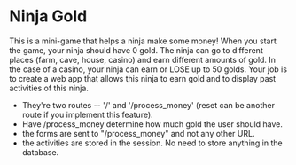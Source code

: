 # Ninja Gold
This is a mini-game that helps a ninja make some money! When you start the game, your ninja should have 0 gold. 
The ninja can go to different places (farm, cave, house, casino) and earn different amounts of gold. In the case of a casino, 
your ninja can earn or LOSE up to 50 golds. Your job is to create a web app that allows this ninja to earn gold and to display 
past activities of this ninja.

- They're two routes -- '/' and '/process_money' (reset can be another route if you implement this feature).
- Have /process_money determine how much gold the user should have.
- the forms are sent to "/process_money" and not any other URL.
- the activities are stored in the session. No need to store anything in the database. 
